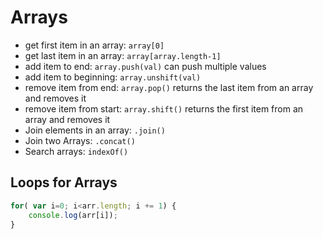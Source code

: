 # Arrays

- get first item in an array: `array[0]`  
- get last item in an array: `array[array.length-1]`
- add item to end: `array.push(val)` can push multiple values
- add item to beginning: `array.unshift(val)` 
- remove item from end: `array.pop()` returns the last item from an array and removes it
- remove item from start: `array.shift()` returns the first item from an array and removes it
- Join elements in an array: `.join()`  
- Join two Arrays: `.concat()`  
- Search arrays: `indexOf()`  

## Loops for Arrays

```javascript
for( var i=0; i<arr.length; i += 1) {
	console.log(arr[i]);
}
```



